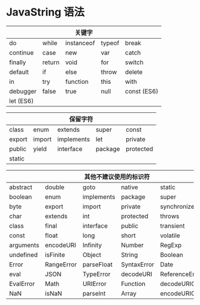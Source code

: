 # JavaString 语法

<table class="stretch title-center">
	<thead>
		<tr>
			<th colspan="5">关键字</th>
		</tr>
	</thead>
	<tbody>
		<tr>
			<td>do</td>
			<td>while</td>
			<td>instanceof</td>
			<td>typeof</td>
			<td>break</td>
		</tr>
		<tr>
			<td>continue</td>
			<td>case</td>
			<td>new</td>
			<td>var</td>
			<td>catch</td>
		</tr>
		<tr>
			<td>finally</td>
			<td>return</td>
			<td>void</td>
			<td>for</td>
			<td>switch</td>
		</tr>
		<tr>
			<td>default</td>
			<td>if</td>
			<td>else</td>
			<td>throw</td>
			<td>delete</td>
		</tr>
		<tr>
			<td>in</td>
			<td>try</td>
			<td>function</td>
			<td>this</td>
			<td>with</td>
		</tr>
		<tr>
			<td>debugger</td>
			<td>false</td>
			<td>true</td>
			<td>null</td>
			<td>const (ES6)</td>
		</tr>
		<tr>
			<td>let (ES6)</td>
			<td></td>
			<td></td>
			<td></td>
			<td></td>
		</tr>
	</tbody>
</table>

<table class="stretch title-center">
	<thead>
		<tr>
			<th colspan="5">保留字符</th>
		</tr>
	</thead>
	<tbody>
		<tr>
			<td>class</td>
			<td>enum</td>
			<td>extends</td>
			<td>super</td>
			<td>const</td>
		</tr>
		<tr>
			<td>export</td>
			<td>import</td>
			<td>implements</td>
			<td>let</td>
			<td>private</td>
		</tr>
		<tr>
			<td>public</td>
			<td>yield</td>
			<td>interface</td>
			<td>package</td>
			<td>protected</td>
		</tr>
		<tr>
			<td>static</td>
			<td></td>
			<td></td>
			<td></td>
			<td></td>
		</tr>
	</tbody>
</table>


<table class="stretch title-center">
	<thead>
		<tr>
			<th colspan="5">其他不建议使用的标识符</th>
		</tr>
	</thead>
	<tbody>
		<tr>
			<td>abstract</td>
			<td>double</td>
			<td>goto</td>
			<td>native</td>
			<td>static</td>
		</tr>
		<tr>
			<td>boolean</td>
			<td>enum</td>
			<td>implements</td>
			<td>package</td>
			<td>super</td>
		</tr>
		<tr>
			<td>byte</td>
			<td>export</td>
			<td>import</td>
			<td>private</td>
			<td>synchronize</td>
		</tr>
		<tr>
			<td>char</td>
			<td>extends</td>
			<td>int</td>
			<td>protected</td>
			<td>throws</td>
		</tr>
		<tr>
			<td>class</td>
			<td>final</td>
			<td>interface</td>
			<td>public</td>
			<td>transient</td>
		</tr>
		<tr>
			<td>const</td>
			<td>float</td>
			<td>long</td>
			<td>short</td>
			<td>volatile</td>
		</tr>
		<tr>
			<td>arguments</td>
			<td>encodeURI</td>
			<td>Infinity</td>
			<td>Number</td>
			<td>RegExp</td>
		</tr>
		<tr>
			<td>undefined</td>
			<td>isFinite</td>
			<td>Object</td>
			<td>String</td>
			<td>Boolean</td>
		</tr>
		<tr>
			<td>Error</td>
			<td>RangeError</td>
			<td>parseFloat</td>
			<td>SyntaxError</td>
			<td>Date</td>
		</tr>
		<tr>
			<td>eval</td>
			<td>JSON</td>
			<td>TypeError</td>
			<td>decodeURI</td>
			<td>ReferenceError</td>
		</tr>
		<tr>
			<td>EvalError</td>
			<td>Math</td>
			<td>URIError</td>
			<td>Function</td>
			<td>decodeURIComponent</td>
		</tr>
		<tr>
			<td>NaN</td>
			<td>isNaN</td>
			<td>parselnt</td>
			<td>Array</td>
			<td>encodeURICOmponent</td>
		</tr>
	</tbody>
</table>




